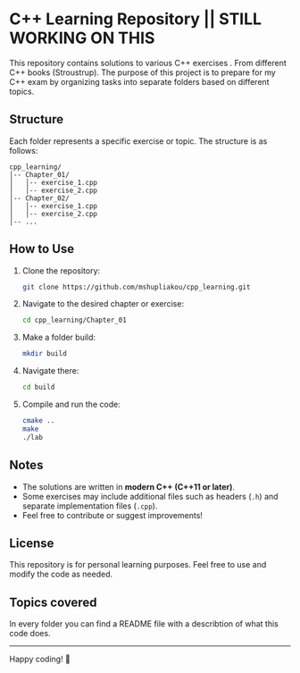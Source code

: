 # C++ Learning Repository || STILL WORKING ON THIS 

This repository contains solutions to various C++ exercises . From different C++ books (Stroustrup). The purpose of this project is to prepare for my C++ exam by organizing tasks into separate folders based on different topics.

## Structure
Each folder represents a specific exercise or topic. The structure is as follows:
```
cpp_learning/
│-- Chapter_01/
│   │-- exercise_1.cpp
│   │-- exercise_2.cpp
│-- Chapter_02/
│   │-- exercise_1.cpp
│   │-- exercise_2.cpp
│-- ...
```

## How to Use
1. Clone the repository:
   ```sh
   git clone https://github.com/mshupliakou/cpp_learning.git
   ```
2. Navigate to the desired chapter or exercise:
   ```sh
   cd cpp_learning/Chapter_01
   ```
3. Make a folder build:
   ```sh
   mkdir build
   ```
4. Navigate there:
   ```sh
   cd build
   ```
3. Compile and run the code:
   ```sh
   cmake ..
   make
   ./lab
   ```

## Notes
- The solutions are written in **modern C++ (C++11 or later)**.
- Some exercises may include additional files such as headers (`.h`) and separate implementation files (`.cpp`).
- Feel free to contribute or suggest improvements!

## License
This repository is for personal learning purposes. Feel free to use and modify the code as needed.

## Topics covered
In every folder you can find a README file with a describtion of what this code does.

---
Happy coding! 🚀


